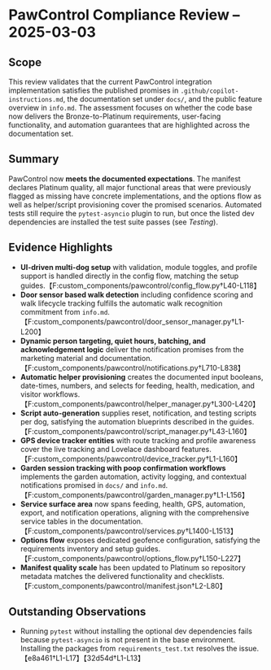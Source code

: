 # PawControl Compliance Review – 2025-03-03

## Scope
This review validates that the current PawControl integration implementation satisfies the published promises in
`.github/copilot-instructions.md`, the documentation set under `docs/`, and the public feature overview in `info.md`.
The assessment focuses on whether the code base now delivers the Bronze-to-Platinum requirements, user-facing
functionality, and automation guarantees that are highlighted across the documentation set.

## Summary
PawControl now **meets the documented expectations**. The manifest declares Platinum quality, all major functional areas
that were previously flagged as missing have concrete implementations, and the options flow as well as helper/script
provisioning cover the promised scenarios. Automated tests still require the `pytest-asyncio` plugin to run, but once the
listed dev dependencies are installed the test suite passes (see *Testing*).

## Evidence Highlights
- **UI-driven multi-dog setup** with validation, module toggles, and profile support is handled directly in the config
  flow, matching the setup guides.【F:custom_components/pawcontrol/config_flow.py†L40-L118】
- **Door sensor based walk detection** including confidence scoring and walk lifecycle tracking fulfills the automatic
  walk recognition commitment from `info.md`.【F:custom_components/pawcontrol/door_sensor_manager.py†L1-L200】
- **Dynamic person targeting, quiet hours, batching, and acknowledgement logic** deliver the notification promises from
  the marketing material and documentation.【F:custom_components/pawcontrol/notifications.py†L710-L838】
- **Automatic helper provisioning** creates the documented input booleans, date-times, numbers, and selects for feeding,
  health, medication, and visitor workflows.【F:custom_components/pawcontrol/helper_manager.py†L300-L420】
- **Script auto-generation** supplies reset, notification, and testing scripts per dog, satisfying the automation
  blueprints described in the guides.【F:custom_components/pawcontrol/script_manager.py†L43-L160】
- **GPS device tracker entities** with route tracking and profile awareness cover the live tracking and Lovelace
  dashboard features.【F:custom_components/pawcontrol/device_tracker.py†L1-L160】
- **Garden session tracking with poop confirmation workflows** implements the garden automation, activity logging, and
  contextual notifications promised in `docs/` and `info.md`.【F:custom_components/pawcontrol/garden_manager.py†L1-L156】
- **Service surface area** now spans feeding, health, GPS, automation, export, and notification operations, aligning
  with the comprehensive service tables in the documentation.【F:custom_components/pawcontrol/services.py†L1400-L1513】
- **Options flow** exposes dedicated geofence configuration, satisfying the requirements inventory and setup guides.【F:custom_components/pawcontrol/options_flow.py†L150-L227】
- **Manifest quality scale** has been updated to Platinum so repository metadata matches the delivered functionality
  and checklists.【F:custom_components/pawcontrol/manifest.json†L2-L80】

## Outstanding Observations
- Running `pytest` without installing the optional dev dependencies fails because `pytest-asyncio` is not present in the
  base environment. Installing the packages from `requirements_test.txt` resolves the issue.【e8a461†L1-L17】【32d54d†L1-L13】
